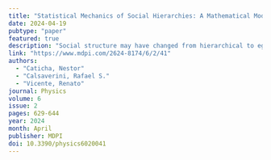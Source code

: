 ```yaml
---
title: "Statistical Mechanics of Social Hierarchies: A Mathematical Model for the Evolution of Human Societal Structures"
date: 2024-04-19
pubtype: "paper"
featured: true
description: "Social structure may have changed from hierarchical to egalitarian and back along the evolutionary line of humans. Within the tradition of sociophysics, we construct a mathematical model of a society of agents subject to competing cognitive and social navigation constraints and predict, using statistical mechanics methods, that its degree of hierarchy decreases with encephalization and increases with group size, hence suggesting human societies were driven from hierarchical to egalitarian structures by the encephalization during the last few million years and back to hierarchical due to fast demographic changes during the Neolithic. In addition, applied to a different problem, the theory leads to the following predictions for modern pre-literary humans: (i) an intermediate hierarchy degree in mild climates. In harsher climates, societies will be (ii) more egalitarian if organized in small groups (of less than 100 persons) but (iii) more hierarchical if in larger (of more than 1000 persons) groups. The predicted bifurcation, characteristic of a phase transition, is also seen in the empirical cross-cultural record (248 cultures in the Ethnographic Atlas)."
link: "https://www.mdpi.com/2624-8174/6/2/41"
authors:
  - "Caticha, Nestor"
  - "Calsaverini, Rafael S."
  - "Vicente, Renato"
journal: Physics
volume: 6
issue: 2
pages: 629-644
year: 2024
month: April
publisher: MDPI
doi: 10.3390/physics6020041
---
```

